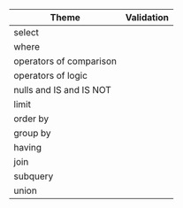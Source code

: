 

| **Theme** | **Validation** |
| --- | --- |
| select | |
| where |  |
| operators of comparison |  |
| operators of logic |  |
| nulls and IS and IS NOT |  |
| limit |  |
| order by |  |
| group by |  |
| having |  |
| join |  |
| subquery |  |
| union |  |

